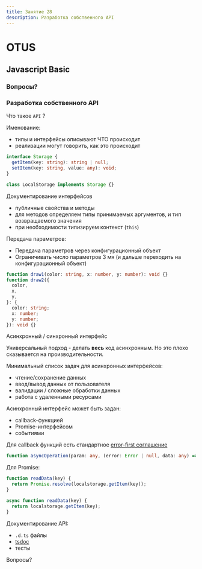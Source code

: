 ```yaml
---
title: Занятие 28
description: Разработка собственного API
---
```


# OTUS

## Javascript Basic

<!-- v -->

### Вопросы?

<!-- s -->

### Разработка собственного API

<!-- v -->

Что такое `API` ?

<!-- v -->

Именование:

- типы и интерфейсы описывают ЧТО происходит
- реализации могут говорить, как это происходит

<!-- v -->

```ts
interface Storage {
  getItem(key: string): string | null;
  setItem(key: string, value: any): void;
}

class LocalStorage implements Storage {}
```

<!-- v -->

Документирование интерфейсов

- публичные свойства и методы
- для методов определяем типы принимаемых аргументов, и тип возвращаемого значения
- при необходимости типизируем контекст (`this`)

<!-- v -->

Передача параметров:

- Передача параметров через конфигурационный объект
- Ограничивать число параметров 3 мя (и дальше переходить на конфигурационный объект)

<!-- v -->

```ts
function draw1(color: string, x: number, y: number): void {}
function draw2({
  color,
  x,
  y,
}: {
  color: string;
  x: number;
  y: number;
}): void {}
```

<!-- v -->

Асинхронный / синхронный интерфейс

<!-- v -->

Универсальный подход - делать **весь** код асинхронным. Но это плохо сказывается на производительности.

Минимальный список задач для асинхронных интерфейсов:

- чтение/сохранение данных
- ввод/вывод данных от пользователя
- валидации / сложные обработки данных
- работа с удаленными ресурсами

<!-- v -->

Асинхронный интерфейс может быть задан:

- callback-функцией
- Promise-интерфейсом
- событиями

<!-- v -->

Для callback функций есть стандартное [error-first соглашение](http://fredkschott.com/post/2014/03/understanding-error-first-callbacks-in-node-js/)

```ts
function asyncOperation(param: any, (error: Error | null, data: any) => {});
```

<!-- v -->

Для Promise:

```ts
function readData(key) {
  return Promise.resolve(localstorage.getItem(key));
}

async function readData(key) {
  return localstorage.getItem(key);
}
```

<!-- v -->

Документирование API:

- `.d.ts` файлы
- [tsdoc](https://github.com/microsoft/tsdoc)
- тесты

<!-- v -->

Вопросы?
